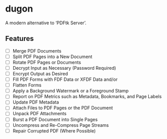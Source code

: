 # dugon

A modern alternative to ‘PDFtk Server’.

## Features

- [ ] Merge PDF Documents
- [ ] Split PDF Pages into a New Document
- [ ] Rotate PDF Pages or Documents
- [ ] Decrypt Input as Necessary (Password Required)
- [ ] Encrypt Output as Desired
- [ ] Fill PDF Forms with FDF Data or XFDF Data and/or 
- [ ] Flatten Forms
- [ ] Apply a Background Watermark or a Foreground Stamp
- [ ] Report on PDF Metrics such as Metadata, Bookmarks, and Page Labels
- [ ] Update PDF Metadata
- [ ] Attach Files to PDF Pages or the PDF Document
- [ ] Unpack PDF Attachments
- [ ] Burst a PDF Document into Single Pages
- [ ] Uncompress and Re-Compress Page Streams
- [ ] Repair Corrupted PDF (Where Possible)

